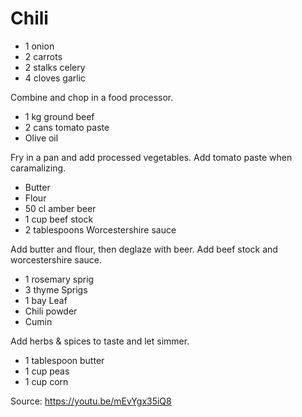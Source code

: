 # Chili

- 1 onion
- 2 carrots
- 2 stalks celery
- 4 cloves garlic

Combine and chop in a food processor.

- 1 kg ground beef
- 2 cans tomato paste
- Olive oil

Fry in a pan and add processed vegetables. Add tomato paste when caramalizing.

- Butter
- Flour
- 50 cl amber beer
- 1 cup beef stock
- 2 tablespoons Worcestershire sauce

Add butter and flour, then deglaze with beer. Add beef stock and worcestershire sauce.

- 1 rosemary sprig
- 3 thyme Sprigs
- 1 bay Leaf
- Chili powder
- Cumin

Add herbs & spices to taste and let simmer.

- 1 tablespoon butter
- 1 cup peas
- 1 cup corn

Source: https://youtu.be/mEvYgx35iQ8